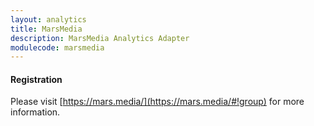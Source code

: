 ```yaml
---
layout: analytics
title: MarsMedia
description: MarsMedia Analytics Adapter
modulecode: marsmedia
---
```


#### Registration

Please visit [https://mars.media/](https://mars.media/#!group) for more information.

